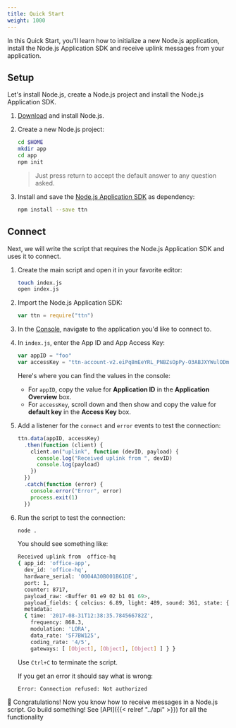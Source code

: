 ```yaml
---
title: Quick Start
weight: 1000
---
```


In this Quick Start, you'll learn how to initialize a new Node.js application, install the Node.js Application SDK and receive uplink messages from your application.

## Setup
Let's install Node.js, create a Node.js project and install the Node.js Application SDK.

1.  [Download](https://nodejs.org/en/download/) and install Node.js.
2.  Create a new Node.js project:

    ```bash
    cd $HOME
    mkdir app
    cd app
    npm init
    ```

    > Just press return to accept the default answer to any question asked.

3.  Install and save the [Node.js Application SDK](https://www.npmjs.com/package/ttn) as dependency:

    ```bash
    npm install --save ttn
    ```

## Connect
Next, we will write the script that requires the Node.js Application SDK and uses it to connect.

1.  Create the main script and open it in your favorite editor:

    ```bash
    touch index.js
    open index.js
    ```

2.  Import the Node.js Application SDK:

    ```js
    var ttn = require("ttn")
    ```

3.  In the [Console](https://console.thethingsnetwork.org/applications), navigate to the application you'd like to connect to.

5.  In `index.js`, enter the App ID and App Access Key:

    ```js 
    var appID = "foo"
    var accessKey = "ttn-account-v2.eiPq8mEeYRL_PNBZsOpPy-O3ABJXYWulODmQGR5PZzg"
    ```

    Here's where you can find the values in the console:
    
    * For `appID`, copy the value for **Application ID** in the **Application Overview** box.
    * For `accessKey`, scroll down and then show and copy the value for **default key** in the **Access Key** box.

6.  Add a listener for the `connect` and `error` events to test the connection:

    ```js 
    ttn.data(appID, accessKey)
      .then(function (client) {
        client.on("uplink", function (devID, payload) {
          console.log("Received uplink from ", devID)
          console.log(payload)
        })
      })
      .catch(function (error) {
        console.error("Error", error)
        process.exit(1)
      })
    ```
 
7.  Run the script to test the connection:

    ```bash
    node .
    ```

    You should see something like:

    ```bash
    Received uplink from  office-hq
    { app_id: 'office-app',
      dev_id: 'office-hq',
      hardware_serial: '0004A30B001B61DE',
      port: 1,
      counter: 8717,
      payload_raw: <Buffer 01 e9 02 b1 01 69>,
      payload_fields: { celcius: 6.89, light: 489, sound: 361, state: { on: true } },
      metadata:
      { time: '2017-08-31T12:38:35.784566782Z',
        frequency: 868.3,
        modulation: 'LORA',
        data_rate: 'SF7BW125',
        coding_rate: '4/5',
        gateways: [ [Object], [Object], [Object] ] } }
    ```

    Use `Ctrl+C` to terminate the script.

    If you get an error it should say what is wrong:

    ```bash
    Error: Connection refused: Not authorized
    ```

🎉 Congratulations! Now you know how to receive messages in a Node.js script. Go build something! See [API]({{< relref "../api" >}}) for all the functionality
